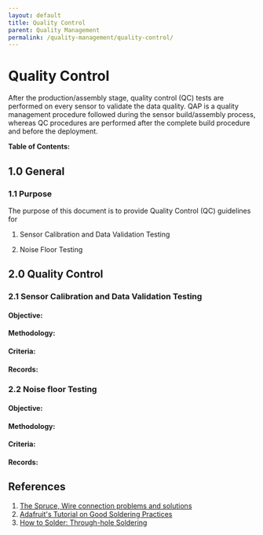 ```yaml
---
layout: default
title: Quality Control
parent: Quality Management
permalink: /quality-management/quality-control/
---
```


# Quality Control

After the production/assembly stage, quality control (QC) tests are performed on every sensor to validate the data quality. QAP is a quality management procedure followed during the sensor build/assembly process, whereas QC procedures are performed after the complete build procedure and before the deployment.

**Table of Contents:**

## 1.0 General 

### 1.1 Purpose

The purpose of this document is to provide Quality Control (QC) guidelines for 

1. Sensor Calibration and Data Validation Testing

2. Noise Floor Testing

## 2.0 Quality Control

### 2.1 Sensor Calibration and Data Validation Testing

#### Objective:

#### Methodology:

#### Criteria:

#### Records:

### 2.2 Noise floor Testing

#### Objective:

#### Methodology:

#### Criteria:

#### Records:

## References

1. [The Spruce, Wire connection problems and solutions](https://www.thespruce.com/wire-connection-problems-and-solutions-1152877)
2. [Adafruit's Tutorial on Good Soldering Practices](https://learn.adafruit.com/adafruit-guide-excellent-soldering?view=all)
3. [How to Solder: Through-hole Soldering](https://learn.sparkfun.com/tutorials/how-to-solder-through-hole-soldering/all)

